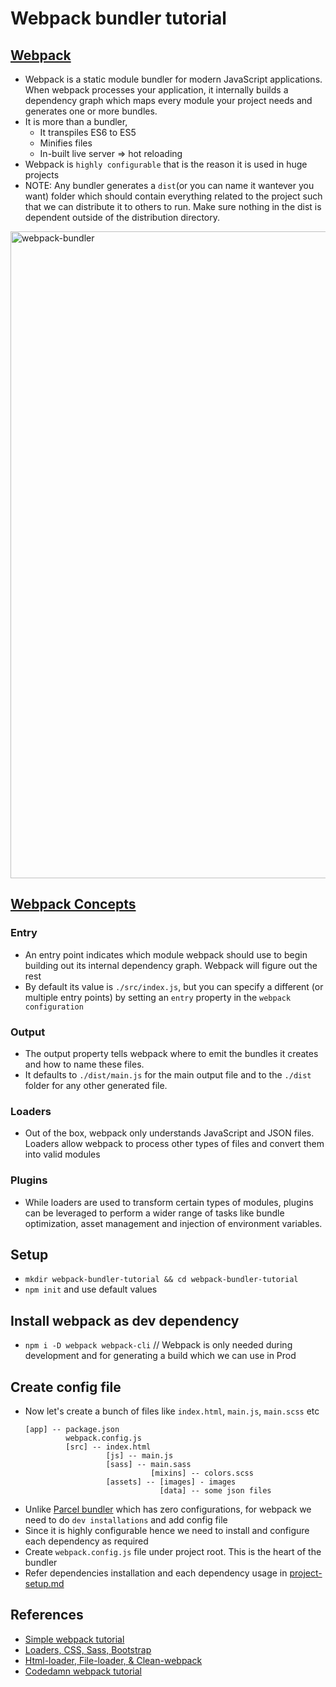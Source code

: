 # Webpack bundler tutorial

## [Webpack](https://webpack.js.org/)
- Webpack is a static module bundler for modern JavaScript applications. When webpack processes your application, it internally builds a dependency graph which maps every module your project needs and generates one or more bundles.
- It is more than a bundler,
  - It transpiles ES6 to ES5
  - Minifies files
  - In-built live server => hot reloading
- Webpack is `highly configurable` that is the reason it is used in huge projects
- NOTE: Any bundler generates a `dist`(or you can name it wantever you want) folder which should contain everything related to the project such that we can distribute it to others to run. Make sure nothing in the dist is dependent outside of the distribution directory.

<img width="1035" alt="webpack-bundler" src="https://user-images.githubusercontent.com/4599623/87679657-12a64900-c79a-11ea-80cd-b63d192f6885.png">

## [Webpack Concepts](https://webpack.js.org/concepts/)

### Entry
- An entry point indicates which module webpack should use to begin building out its internal dependency graph. Webpack will figure out the rest
- By default its value is `./src/index.js`, but you can specify a different (or multiple entry points) by setting an `entry` property in the `webpack configuration`

### Output
- The output property tells webpack where to emit the bundles it creates and how to name these files.
- It defaults to `./dist/main.js` for the main output file and to the `./dist` folder for any other generated file.

### Loaders
- Out of the box, webpack only understands JavaScript and JSON files. Loaders allow webpack to process other types of files and convert them into valid modules

### Plugins
- While loaders are used to transform certain types of modules, plugins can be leveraged to perform a wider range of tasks like bundle optimization, asset management and injection of environment variables.


## Setup
- `mkdir webpack-bundler-tutorial && cd webpack-bundler-tutorial`
- `npm init` and use default values

## Install webpack as dev dependency
- `npm i -D webpack webpack-cli`   // Webpack is only needed during development and for generating a build which we can use in Prod

## Create config file
- Now let's create a bunch of files like `index.html`, `main.js`, `main.scss` etc
  ```
  [app] -- package.json
           webpack.config.js
           [src] -- index.html
                    [js] -- main.js
                    [sass] -- main.sass
                              [mixins] -- colors.scss
                    [assets] -- [images] - images
                                [data] -- some json files
  ```
- Unlike [Parcel bundler](https://github.com/Amarnath510/parcel-bundler-tutorial) which has zero configurations, for webpack we need to do `dev installations` and add config file
- Since it is highly configurable hence we need to install and configure each dependency as required
- Create `webpack.config.js` file under project root. This is the heart of the bundler
- Refer dependencies installation and each dependency usage in [project-setup.md](https://github.com/Amarnath510/webpack-bundler-tutorial/blob/master/project-setup.md)


## References
- [Simple webpack tutorial](https://www.youtube.com/watch?v=3LZOL65sxhU)
- [Loaders, CSS, Sass, Bootstrap](https://www.youtube.com/watch?v=rrMGUnBmjwQ&list=PLblA84xge2_zwxh3XJqy6UVxS60YdusY8&index=5)
- [Html-loader, File-loader, & Clean-webpack](https://www.youtube.com/watch?v=mnS_1lolc44&list=RDCMUCrqAGUPPMOdo0jfQ6grikZw)
- [Codedamn webpack tutorial](https://www.youtube.com/watch?v=AHsP4JjvITg&list=PLYxzS__5yYQl9-x04VPyDecyPdNPAPmFQ&index=1)

